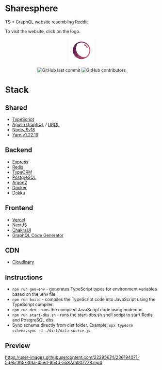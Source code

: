 # Sharesphere
TS + GraphQL website resembling Reddit 

To visit the website, click on the logo.

<a href="http://marcadrian.dev">
  <p align="center">
    <img height=80 src="https://raw.githubusercontent.com/marcadrian-it/sharesphere/main/client/sharesphere.png"/>
  </p>
</a>


<p align="center">
  <img alt="GitHub last commit" src="https://img.shields.io/github/last-commit/marcadrian-it/sharesphere?style=flat-square">
  <img alt="GitHub contributors" src="https://img.shields.io/github/contributors/marcadrian-it/sharesphere?style=flat-square">
</p>

# Stack

## Shared
- [TypeScript](https://www.typescriptlang.org/)
- [Apollo GraphQL](https://www.apollographql.com/) / [URQL](https://formidable.com/open-source/urql/)
- [NodeJSv18](https://nodejs.org/en/)
- [Yarn v1.22.19](https://yarnpkg.com/)

## Backend
- [Express](https://expressjs.com/)
- [Redis](https://redis.io/)
- [TypeORM](https://typeorm.io/#/)
- [PostgreSQL](https://www.postgresql.org/)
- [Argon2](https://github.com/P-H-C/phc-winner-argon2)
- [Docker](https://www.docker.com/)
- [Dokku](https://dokku.com/)

## Frontend
- [Vercel](https://vercel.com/)
- [NextJS](https://nextjs.org/)
- [ChakraUI](https://chakra-ui.com/)
- [GraphQL Code Generator](https://the-guild.dev/graphql/codegen)

## CDN
- [Cloudinary](https://cloudinary.com/)

## Instructions
- `npm run gen-env` - generates TypeScript types for environment variables based on the .env file.
- `npm run build` - compiles the TypeScript code into JavaScript using the TypeScript compiler.
- `npm run dev` - runs the compiled JavaScript code using nodemon.
- `npm run start-dbs.sh` - runs the start-dbs.sh shell script to start Redis and PostgreSQL dbs.
- Sync schema directly from dist folder.
Example: `npx typeorm schema:sync -d ./dist/data-source.js`

## Preview
https://user-images.githubusercontent.com/22295674/236194071-5debc1b5-3b1a-45ed-854d-5587aa007778.mp4

